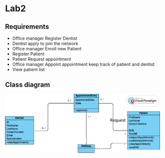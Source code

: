 # Lab2

## Requirements
 - Office manager  Register Dentist
 - Dentist apply to join the network
 - Office manager Enroll new Patient
 - Register Patient
 - Patient Request appointment
 - Office manager Appoint appointment keep track of patient and dentist
 - View patient list

## Class diagram
![render](https://github.com/SonnyJimm/cs-appsd/blob/main/lab-2/lab2.png) 
